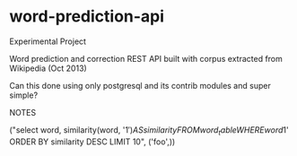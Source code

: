 word-prediction-api
===================
  
Experimental Project
  
Word prediction and correction REST API built with corpus extracted from Wikipedia (Oct 2013)
  
Can this done using only postgresql and its contrib modules and super simple?
  
NOTES
  
("select word, similarity(word, '$1') AS similarity FROM word_table WHERE word % '$1' ORDER BY similarity DESC LIMIT 10", ('foo',))
